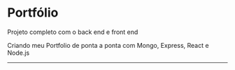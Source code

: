 # Portfólio

Projeto completo com o back end e front end

Criando meu Portfolio de ponta a ponta com Mongo, Express, React e Node.js
***
